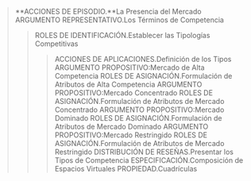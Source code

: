 >**ACCIONES DE EPISODIO.**La Presencia del Mercado
>ARGUMENTO REPRESENTATIVO.Los Términos de Competencia
>> ROLES DE IDENTIFICACIÓN.Establecer las Tipologías Competitivas
>>> ACCIONES DE APLICACIONES.Definición de los Tipos
ARGUMENTO PROPOSITIVO:Mercado de Alta Competencia
ROLES DE ASIGNACIÓN.Formulación de Atributos de Alta Competencia
ARGUMENTO PROPOSITIVO:Mercado Concentrado
ROLES DE ASIGNACIÓN.Formulación de Atributos de Mercado Concentrado
ARGUMENTO PROPOSITIVO:Mercado Dominado
ROLES DE ASIGNACIÓN.Formulación de Atributos de Mercado Dominado
ARGUMENTO PROPOSITIVO:Mercado Restringido
ROLES DE ASIGNACIÓN.Formulación de Atributos de Mercado Restringido
DISTRIBUCIÓN DE RESEÑAS.Presentar los Tipos de Competencia
ESPECIFICACIÓN.Composición de Espacios Virtuales
PROPIEDAD.Cuadrículas

